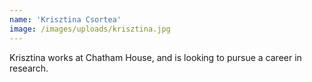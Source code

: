 ```yaml
---
name: 'Krisztina Csortea'
image: /images/uploads/krisztina.jpg
---
```

Krisztina works at Chatham House, and is looking to pursue a career in research.